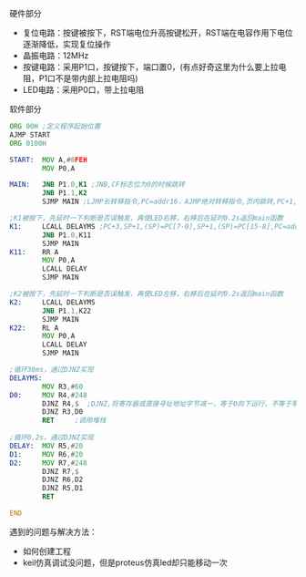 硬件部分
* 复位电路：按键被按下，RST端电位升高按键松开，RST端在电容作用下电位逐渐降低，实现复位操作
* 晶振电路：12MHz
* 按键电路：采用P1口，按键按下，端口置0，(有点好奇这里为什么要上拉电阻，P1口不是带内部上拉电阻吗)
* LED电路：采用P0口，带上拉电阻

软件部分
```asm
ORG 00H ;定义程序起始位置
AJMP START
ORG 0100H

START:	MOV A,#0FEH
		MOV P0,A

MAIN: 	JNB P1.0,K1 ;JNB,CF标志位为0的时候跳转
		JNB P1.1,K2 
		SJMP MAIN ;LJMP长转移指令,PC=addr16，AJMP绝对转移指令,页内跳转,PC+1,PC[10-0]=addr11，SJMP短转移指令,PC+2,PC=PC+rel，JMP变址寻址转移指令

;K1被按下，先延时一下判断是否误触发，再使LED右移，右移后在延时0.2s返回main函数
K1: 	LCALL DELAYMS ;PC+3,SP+1,(SP)=PC[7-0],SP+1,(SP)=PC[15-8],PC=addr16,很明显这是在调用函数
		JNB P1.0,K11
		SJMP MAIN
K11: 	RR A
		MOV P0,A
		LCALL DELAY
		SJMP MAIN

;K2被按下，先延时一下判断是否误触发，再使LED左移，右移后在延时0.2s返回main函数
K2: 	LCALL DELAYMS 
		JNB P1.1,K22
		SJMP MAIN
K22: 	RL A
		MOV P0,A
		LCALL DELAY
		SJMP MAIN

;循环30ms，通过DJNZ实现
DELAYMS: 
		MOV R3,#60
D0: 	MOV R4,#248
		DJNZ R4,$  ;DJNZ,将寄存器或直接寻址地址字节减一，等于0向下运行，不等于零跳转到指定位置
		DJNZ R3,D0
		RET		;调用堆栈
	
;循环0.2s，通过DJNZ实现
DELAY: 	MOV R5,#20
D1: 	MOV R6,#20
D2: 	MOV R7,#248
		DJNZ R7,$
		DJNZ R6,D2
		DJNZ R5,D1
		RET

END
```

遇到的问题与解决方法：
* 如何创建工程
* keil仿真调试没问题，但是proteus仿真led却只能移动一次
